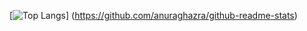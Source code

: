 [![Top Langs](https://github-readme-stats.vercel.app/api/top-langs/?username=a-senoo&layout=compact)]
(https://github.com/anuraghazra/github-readme-stats)
